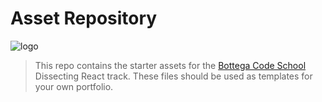 # Asset Repository

![logo](https://s3.amazonaws.com/bottega-devcamp/bottega-devcamp.png)

> This repo contains the starter assets for the [Bottega Code School](https://bottega.tech) Dissecting React track. These files should be used as templates for your own portfolio.
